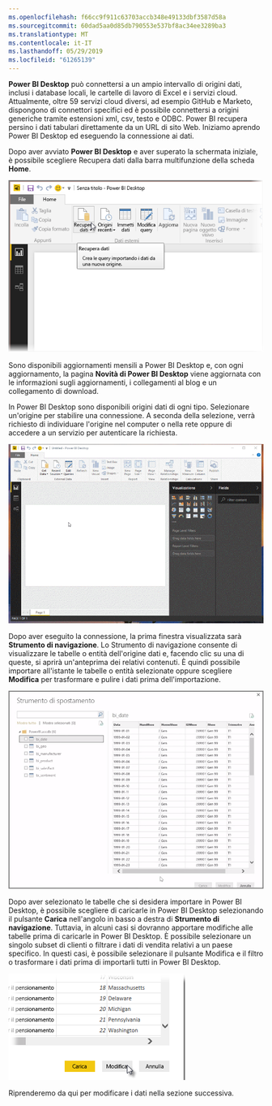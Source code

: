 ```yaml
---
ms.openlocfilehash: f66cc9f911c63703accb348e49133dbf3587d58a
ms.sourcegitcommit: 60dad5aa0d85db790553e537bf8ac34ee3289ba3
ms.translationtype: MT
ms.contentlocale: it-IT
ms.lasthandoff: 05/29/2019
ms.locfileid: "61265139"
---
```

**Power BI Desktop** può connettersi a un ampio intervallo di origini dati, inclusi i database locali, le cartelle di lavoro di Excel e i servizi cloud. Attualmente, oltre 59 servizi cloud diversi, ad esempio GitHub e Marketo, dispongono di connettori specifici ed è possibile connettersi a origini generiche tramite estensioni xml, csv, testo e ODBC. Power BI recupera persino i dati tabulari direttamente da un URL di sito Web. Iniziamo aprendo Power BI Desktop ed eseguendo la connessione ai dati.

Dopo aver avviato **Power BI Desktop** e aver superato la schermata iniziale, è possibile scegliere Recupera dati dalla barra multifunzione della scheda **Home**.

![](media/1-2-connect-to-data-sources-in-power-bi-desktop/1-2_1.png)

Sono disponibili aggiornamenti mensili a Power BI Desktop e, con ogni aggiornamento, la pagina **Novità di Power BI Desktop** viene aggiornata con le informazioni sugli aggiornamenti, i collegamenti al blog e un collegamento di download.

In Power BI Desktop sono disponibili origini dati di ogni tipo. Selezionare un'origine per stabilire una connessione. A seconda della selezione, verrà richiesto di individuare l'origine nel computer o nella rete oppure di accedere a un servizio per autenticare la richiesta.

![](media/1-2-connect-to-data-sources-in-power-bi-desktop/1-2_2.gif)

Dopo aver eseguito la connessione, la prima finestra visualizzata sarà **Strumento di navigazione**. Lo Strumento di navigazione consente di visualizzare le tabelle o entità dell'origine dati e, facendo clic su una di queste, si aprirà un'anteprima dei relativi contenuti. È quindi possibile importare all'istante le tabelle o entità selezionate oppure scegliere **Modifica** per trasformare e pulire i dati prima dell'importazione.

![](media/1-2-connect-to-data-sources-in-power-bi-desktop/1-2_3.png)

Dopo aver selezionato le tabelle che si desidera importare in Power BI Desktop, è possibile scegliere di caricarle in Power BI Desktop selezionando il pulsante **Carica** nell'angolo in basso a destra di **Strumento di navigazione**. Tuttavia, in alcuni casi si dovranno apportare modifiche alle tabelle prima di caricarle in Power BI Desktop. È possibile selezionare un singolo subset di clienti o filtrare i dati di vendita relativi a un paese specifico. In questi casi, è possibile selezionare il pulsante Modifica e il filtro o trasformare i dati prima di importarli tutti in Power BI Desktop.

![](media/1-2-connect-to-data-sources-in-power-bi-desktop/1-2_4.png)

Riprenderemo da qui per modificare i dati nella sezione successiva.

